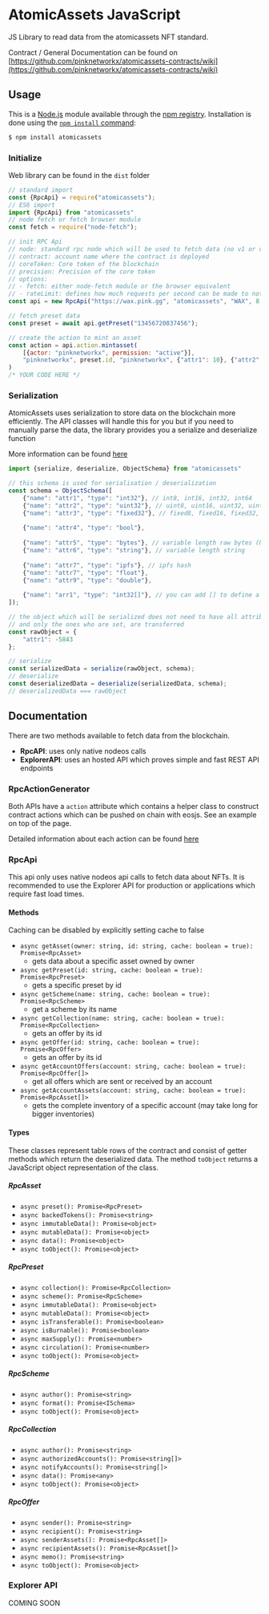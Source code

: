 # AtomicAssets JavaScript

JS Library to read data from the atomicassets NFT standard.

Contract / General Documentation can be found on [https://github.com/pinknetworkx/atomicassets-contracts/wiki](https://github.com/pinknetworkx/atomicassets-contracts/wiki)

## Usage

This is a [Node.js](https://nodejs.org/en/) module available through the
[npm registry](https://www.npmjs.com/). Installation is done using the
[`npm install` command](https://docs.npmjs.com/getting-started/installing-npm-packages-locally):

```sh
$ npm install atomicassets
```

### Initialize

Web library can be found in the `dist` folder

```javascript
// standard import
const {RpcApi} = require("atomicassets");
// ES6 import
import {RpcApi} from "atomicassets"
// node fetch or fetch browser module
const fetch = require("node-fetch");

// init RPC Api
// node: standard rpc node which will be used to fetch data (no v1 or v2 history needed)
// contract: account name where the contract is deployed
// coreToken: Core token of the blockchain
// precision: Precision of the core token
// options:
// - fetch: either node-fetch module or the browser equivalent
// - rateLimit: defines how much requests per second can be made to not exceed the rate limit of the node
const api = new RpcApi("https://wax.pink.gg", "atomicassets", "WAX", 8, {fetch, rateLimit: 4});

// fetch preset data
const preset = await api.getPreset("13456720837456");

// create the action to mint an asset
const action = api.action.mintasset(
    [{actor: "pinknetworkx", permission: "active"}],
    "pinknetworkx", preset.id, "pinknetworkx", {"attr1": 10}, {"attr2": 20}
)
/* YOUR CODE HERE */
```

### Serialization

AtomicAssets uses serialization to store data on the blockchain more efficiently. 
The API classes will handle this for you but if you need to manually parse the data,
the library provides you a serialize and deserialize function

More information can be found [here](https://github.com/pinknetworkx/atomicassets-contracts/wiki/Serialization)

```javascript
import {serialize, deserialize, ObjectSchema} from "atomicassets"

// this schema is used for serialisation / deserialization
const schema = ObjectSchema([
    {"name": "attr1", "type": "int32"}, // int8, int16, int32, int64
    {"name": "attr2", "type": "uint32"}, // uint8, uint16, uint32, uint64
    {"name": "attr3", "type": "fixed32"}, // fixed8, fixed16, fixed32, fixed64
    
    {"name": "attr4", "type": "bool"},
    
    {"name": "attr5", "type": "bytes"}, // variable length raw bytes (UInt8Array)
    {"name": "attr6", "type": "string"}, // variable length string
    
    {"name": "attr7", "type": "ipfs"}, // ipfs hash
    {"name": "attr7", "type": "float"}, 
    {"name": "attr9", "type": "double"},
    
    {"name": "arr1", "type": "int32[]"}, // you can add [] to define a type array
]);

// the object which will be serialized does not need to have all attributes
// and only the ones who are set, are transferred
const rawObject = {
    "attr1": -5843
};

// serialize
const serializedData = serialize(rawObject, schema);
// deserialize
const deserializedData = deserialize(serializedData, schema);
// deserializedData === rawObject
```

## Documentation

There are two methods available to fetch data from the blockchain.

* **RpcAPI**: uses only native nodeos calls
* **ExplorerAPI**: uses an hosted API which proves simple and fast REST API endpoints

### RpcActionGenerator

Both APIs have a `action` attribute which contains a helper class to construct contract actions 
which can be pushed on chain with eosjs. See an example on top of the page.

Detailed information about each action can be found [here](https://github.com/pinknetworkx/atomicassets-contracts/wiki/Actions)

### RpcApi

This api only uses native nodeos api calls to fetch data about NFTs. 
It is recommended to use the Explorer API for production or applications which require fast load times.

#### Methods

Caching can be disabled by explicitly setting cache to false

* `async getAsset(owner: string, id: string, cache: boolean = true): Promise<RpcAsset>`
  * gets data about a specific asset owned by owner
* `async getPreset(id: string, cache: boolean = true): Promise<RpcPreset>`
  * gets a specific preset by id
* `async getScheme(name: string, cache: boolean = true): Promise<RpcScheme>`
  * get a scheme by its name
* `async getCollection(name: string, cache: boolean = true): Promise<RpcCollection>`
  * gets an offer by its id
* `async getOffer(id: string, cache: boolean = true): Promise<RpcOffer>`
  * gets an offer by its id
* `async getAccountOffers(account: string, cache: boolean = true): Promise<RpcOffer[]>`
  * get all offers which are sent or received by an account
* `async getAccountAssets(account: string, cache: boolean = true): Promise<RpcAsset[]>`
  * gets the complete inventory of a specific account (may take long for bigger inventories)
  
#### Types

These classes represent table rows of the contract and consist of getter methods
which return the deserialized data.
The method `toObject` returns a JavaScript object representation of the class.

##### RpcAsset

* `async preset(): Promise<RpcPreset>`
* `async backedTokens(): Promise<string>`
* `async immutableData(): Promise<object>`
* `async mutableData(): Promise<object>`
* `async data(): Promise<object>`
* `async toObject(): Promise<object>`

##### RpcPreset

* `async collection(): Promise<RpcCollection>`
* `async scheme(): Promise<RpcScheme>`
* `async immutableData(): Promise<object>`
* `async mutableData(): Promise<object>`
* `async isTransferable(): Promise<boolean>`
* `async isBurnable(): Promise<boolean>`
* `async maxSupply(): Promise<number>`
* `async circulation(): Promise<number>`
* `async toObject(): Promise<object>`

##### RpcScheme
* `async author(): Promise<string>`
* `async format(): Promise<ISchema>`
* `async toObject(): Promise<object>`

##### RpcCollection
* `async author(): Promise<string>`
* `async authorizedAccounts(): Promise<string[]>`
* `async notifyAccounts(): Promise<string[]>`
* `async data(): Promise<any>`
* `async toObject(): Promise<object>`

##### RpcOffer
* `async sender(): Promise<string>`
* `async recipient(): Promise<string>`
* `async senderAssets(): Promise<RpcAsset[]>`
* `async recipientAssets(): Promise<RpcAsset[]>`
* `async memo(): Promise<string>`
* `async toObject(): Promise<object>`

### Explorer API

COMING SOON
